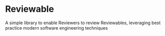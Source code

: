Reviewable
==========

A simple library to enable Reviewers to review Reviewables, leveraging best practice modern software engineering techniques 